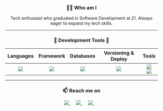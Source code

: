 <h3 align="center">👨‍💻 Who am I</h3>
<p align="center">
  <bold>Tech enthusiast who graduated in Software Development at 21. Always eager to expand my tech skills.</bold>
</p>

<hr />

<!-- <div align="center">
    <h3 align="center">🔭 Development Tools 💬 </h3>
    
|   Languages  |    Frontend    |    Backend    |  Versioning & Deploy  |    Tools    |
|    :---:     |     :---:      |     :---:     |        :---:          |    :---:    |
| <img src="https://skillicons.dev/icons?i=js" /><img src="https://skillicons.dev/icons?i=cs" /><img src="https://skillicons.dev/icons?i=php" /> | <img src="https://skillicons.dev/icons?i=html,css,bootstrap" /><img align="center" src="https://skillicons.dev/icons?i=laravel,react,tailwind" /> | <img src="https://skillicons.dev/icons?i=mysql,mongodb" />| <img src="https://skillicons.dev/icons?i=git" /><img src="https://skillicons.dev/icons?i=docker" /> | <img src="https://skillicons.dev/icons?i=vscode,visualstudio" /><img align="center" src="https://skillicons.dev/icons?i=bash,figma" /> |

</div> -->

<div align="center">
    <h3 align="center">🔭 Development Tools 💬 </h3>
    
|   Languages  |    Framework   |  Databases   |  Versioning & Deploy  |    Tools    |
|    :---:     |     :---:      |    :---:     |        :---:          |    :---:    |
| <img src="https://skillicons.dev/icons?i=js,php,cs" /> | <img src="https://skillicons.dev/icons?i=react,laravel" />  | <img src="https://skillicons.dev/icons?i=mysql,mongodb" /> | <img src="https://skillicons.dev/icons?i=git,docker,vercel" /> | <img src="https://skillicons.dev/icons?i=vscode,visualstudio,bash" /><br/><img align="center" src="https://skillicons.dev/icons?i=bootstrap,tailwind,vite" /> |

</div>



<hr />

<!-- CONTACT -->
<h3  align="center">📫 Reach me on</h3>
<p align="center">
  <!--Linkedin-->
  <a target="_blank" href="https://www.linkedin.com/in/kaio-eduardo-2289b8210/">
    <img src="https://img.shields.io/badge/linkedin-%230077B5.svg?&style=for-the-badge&logo=linkedin&logoColor=white" />
  </a>
  &nbsp;&nbsp;&nbsp;&nbsp;

  <!--Telegram
  <a target="_blank" href="">
    <img src="https://img.shields.io/badge/Telegram-005ebd?style=for-the-badge&logo=telegram&logoColor=white" />
  </a>
  &nbsp;&nbsp;&nbsp;&nbsp;-->
  
  <!--Instagram-->
  <a target="_blank" href="https://www.instagram.com/kkaio.exe">
    <img src="https://img.shields.io/badge/Instagram-E4405F?style=for-the-badge&logo=instagram&logoColor=white" />
  </a>
  &nbsp;&nbsp;&nbsp;&nbsp;
  
  <!--Discord
  <a target="_blank" ">
    <img src="https://img.shields.io/badge/Discord-7289DA?style=for-the-badge&logo=discord&logoColor=white" />
  </a>
  &nbsp;&nbsp;&nbsp;&nbsp;-->
  
  <!--Steam
  <a target="_blank" href="https://steamcommunity.com/id/belisko">
    <img src="https://img.shields.io/badge/Steam-5f4b37?style=for-the-badge&logo=steam&logoColor=white" />
  </a>
  &nbsp;&nbsp;&nbsp;&nbsp;-->
  
  <!--Email-->
  <a href="mailto:kaioedsago@gmail.com?subject=Hello%20Vincenzo,%20From%20Github">
    <img src="https://img.shields.io/badge/Gmail-D14836?style=for-the-badge&logo=gmail&logoColor=white" />
  </a>
  &nbsp;&nbsp;&nbsp;&nbsp;
</p>


 
